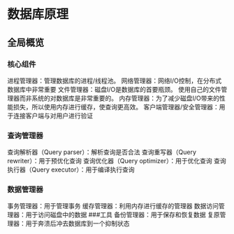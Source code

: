 # 数据库原理
## 全局概览
### 核心组件
进程管理器：管理数据库的进程/线程池。
网络管理器：网络I/O控制，在分布式数据库中非常重要
文件管理器：磁盘I/O是数据库的首要瓶颈。 使用自己的文件管理器而非系统的对数据库是非常重要的。
内存管理器：为了减少磁盘I/O带来的性能损失，所以使用内存进行缓存，使查询更高效。
客户端管理器/安全管理器：用于连接客户端与对用户进行验证 
### 查询管理器
查询解析器（Query parser）：解析查询是否合法
查询重写器（Query rewriter）：用于预优化查询
查询优化器（Query optimizer）：用于优化查询
查询执行器（Query executor）：用于编译执行查询
### 数据管理器
事务管理器：用于管理事务
缓存管理器：利用内存进行缓存的管理器
数据访问管理器：用于访问磁盘中的数据
###工具
备份管理器：用于保存和恢复数据
复原管理器：用于奔溃后冲去数据库到一个抑制状态
